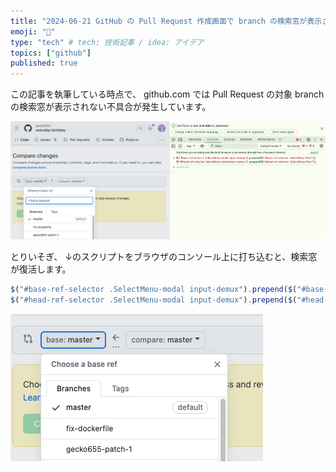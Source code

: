 ```yaml
---
title: "2024-06-21 GitHub の Pull Request 作成画面で branch の検索窓が表示されなくなった問題の、一時回避策"
emoji: "📝"
type: "tech" # tech: 技術記事 / idea: アイデア
topics: ["github"]
published: true
---
```


この記事を執筆している時点で、 github.com では Pull Request の対象 branch の検索窓が表示されない不具合が発生しています。

![](/images/github-show-search-branch-input-in-pr/2.png)

とりいそぎ、 ↓のスクリプトをブラウザのコンソール上に打ち込むと、検索窓が復活します。

```js
$("#base-ref-selector .SelectMenu-modal input-demux").prepend($("#base-ref-selector .SelectMenu-filter"));
$("#head-ref-selector .SelectMenu-modal input-demux").prepend($("#head-ref-selector .SelectMenu-filter"));
```

![](/images/github-show-search-branch-input-in-pr/1.png)

